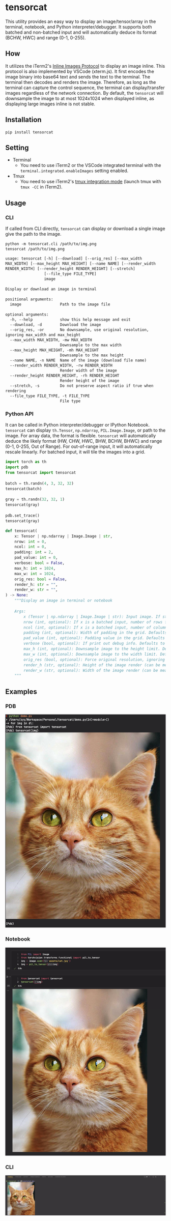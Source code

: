 # tensorcat

This utility provides an easy way to display an image/tensor/array in the terminal, notebook, and Python interpreter/debugger. It supports both batched and non-batched input and will automatically deduce its format (BCHW, HWC) and range (0-1, 0-255).

## How
It utilizes the iTerm2's [Inline Images Protocol](https://iterm2.com/documentation-images.html) to display an image inline. This protocol is also implemented by VSCode (xterm.js). It first encodes the image binary into base64 text and sends the text to the terminal. The terminal then decodes and renders the image. Therefore, as long as the terminal can capture the control sequence, the terminal can display/transfer images regardless of the network connection. By default, the `tensorcat` will downsample the image to at most 1024x1024 when displayed inline, as displaying large images inline is not stable.

## Installation
```
pip install tensorcat
```

## Setting
- Terminal
  - You need to use iTerm2 or the VSCode integrated terminal with the `terminal.integrated.enableImages` setting enabled. 
- Tmux
  - You need to use iTerm2's [tmux integration mode](https://iterm2.com/documentation-tmux-integration.html) (launch tmux with `tmux -CC` in iTerm2).

## Usage

### CLI
If called from CLI directly, `tensorcat` can display or download a single image give the path to the image. 

```shell
python -m tensorcat.cli /path/to/img.png
tensorcat /path/to/img.png
```

```
usage: tensorcat [-h] [--download] [--orig_res] [--max_width MAX_WIDTH] [--max_height MAX_HEIGHT] [--name NAME] [--render_width RENDER_WIDTH] [--render_height RENDER_HEIGHT] [--stretch]
                 [--file_type FILE_TYPE]
                 image

Display or download an image in terminal

positional arguments:
  image                 Path to the image file

optional arguments:
  -h, --help            show this help message and exit
  --download, -d        Download the image
  --orig_res, -or       No downsample, use original resolution, ignoring max_width and max_height
  --max_width MAX_WIDTH, -mw MAX_WIDTH
                        Downsample to the max width
  --max_height MAX_HEIGHT, -mh MAX_HEIGHT
                        Downsample to the max height
  --name NAME, -n NAME  Name of the image (download file name)
  --render_width RENDER_WIDTH, -rw RENDER_WIDTH
                        Render width of the image
  --render_height RENDER_HEIGHT, -rh RENDER_HEIGHT
                        Render height of the image
  --stretch, -s         Do not preserve aspect ratio if true when rendering
  --file_type FILE_TYPE, -t FILE_TYPE
                        File type
```

### Python API
It can be called in Python interpreter/debugger or IPython Notebook. `tensorcat` can display `th.Tensor`, `np.ndarray`, `PIL.Image.Image`, or path to the image. For array data, the format is flexible. `tensorcat` will automatically deduce the likely format (HW, CHW, HWC, BHW, BCHW, BHWC) and range (0-1, 0-255, Out of Range). For out-of-range input, it will automatically rescale linearly. For batched input, it will tile the images into a grid.

```python
import torch as th
import pdb
from tensorcat import tensorcat
 
batch = th.randn(4, 3, 32, 32)
tensorcat(batch)

gray = th.randn(32, 32, 1)
tensorcat(gray)

pdb.set_trace()
tensorcat(gray)
```

```python
def tensorcat(
    x: Tensor | np.ndarray | Image.Image | str,
    nrow: int = 0,
    ncol: int = 0,
    padding: int = 2,
    pad_value: int = 0,
    verbose: bool = False,
    max_h: int = 1024,
    max_w: int = 1024,
    orig_res: bool = False,
    render_h: str = "",
    render_w: str = "",
) -> None:
    """Display an image in terminal or notebook

    Args:
        x (Tensor | np.ndarray | Image.Image | str): Input image. If str, it is the path to the image file.
        nrow (int, optional): If x is a batched input, number of rows for the resulting grid. O for auto. Defaults to 0.
        ncol (int, optional): If x is a batched input, number of columns for the resulting grid. O for auto. Defaults to 0.
        padding (int, optional): Width of padding in the grid. Defaults to 2.
        pad_value (int, optional): Padding value in the grid. Defaults to 0.
        verbose (bool, optional): If print out debug info. Defaults to False.
        max_h (int, optional): Downsample image to the height limit. Defaults to 1024.
        max_w (int, optional): Downsample image to the width limit. Defaults to 1024.
        orig_res (bool, optional): Force original resolution, ignoring max_h and max_w. Defaults to False.
        render_h (str, optional): Height of the image render (can be measured in pixel ["Npx"], character ["N"], percentage of the display area ["N%"], or "auto"). If empty, then auto. Defaults to "".
        render_w (str, optional): Width of the image render (can be measured in pixel, character width, percentage of the display area ["N%"], or "auto"). If empty, then auto. Defaults to "".
    """
```

## Examples
### PDB
![](/assets/pdb.png)


### Notebook
![](/assets/notebook.png)


### CLI
![](/assets/cli.png)

